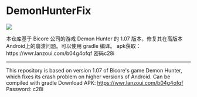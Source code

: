 # DemonHunterFix
<p>
<a href="https://github.com/eipip1e0/DemonHunterFix/releases/latest"><img src="https://img.shields.io/github/v/release/eipip1e0/DemonHunterFix?label=Release"></a>
</p>
本仓库基于 Bicore 公司的游戏 Demon Hunter 的 1.07 版本，修复其在高版本Android上的崩溃问题。可以使用 gradle 编译。
apk获取：https://wwr.lanzoui.com/b04g4ofqf 密码c28i

-------

This repository is based on version 1.07 of Bicore's game Demon Hunter, which fixes its crash problem on higher versions of Android. Can be compiled with gradle
Download APK: https://wwr.lanzoui.com/b04g4ofqf
Password: c28i

